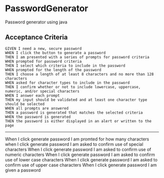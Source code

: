 # PasswordGenerator
Password generator using java
## Acceptance Criteria

```
GIVEN I need a new, secure password
WHEN I click the button to generate a password
THEN I am presented with a series of prompts for password criteria
WHEN prompted for password criteria
THEN I select which criteria to include in the password
WHEN prompted for the length of the password
THEN I choose a length of at least 8 characters and no more than 128 characters
WHEN asked for character types to include in the password
THEN I confirm whether or not to include lowercase, uppercase, numeric, and/or special characters
WHEN I answer each prompt
THEN my input should be validated and at least one character type should be selected
WHEN all prompts are answered
THEN a password is generated that matches the selected criteria
WHEN the password is generated
THEN the password is either displayed in an alert or written to the page
```

---------------------------------------------------------------------------------------
When I click generate password I am promted for how many characters
when I click generate password I am asked to confirm use of special characters
When I click generate password I am asked to confirm use of numeric characters
When I click generate password I am asked to confirm use of lower case characters 
When I click generate password I am asked to confirm use of upper case characters 
When I click generate password I am given a password 